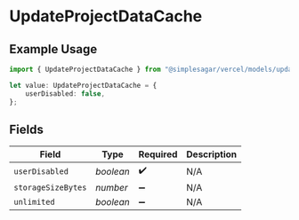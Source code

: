 # UpdateProjectDataCache

## Example Usage

```typescript
import { UpdateProjectDataCache } from "@simplesagar/vercel/models/updateprojectop.js";

let value: UpdateProjectDataCache = {
    userDisabled: false,
};
```

## Fields

| Field              | Type               | Required           | Description        |
| ------------------ | ------------------ | ------------------ | ------------------ |
| `userDisabled`     | *boolean*          | :heavy_check_mark: | N/A                |
| `storageSizeBytes` | *number*           | :heavy_minus_sign: | N/A                |
| `unlimited`        | *boolean*          | :heavy_minus_sign: | N/A                |